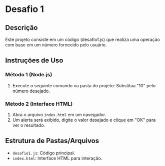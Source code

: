 # Desafio 1

## Descrição
Este projeto consiste em um código (desafio1.js) que realiza uma operação com base em um número fornecido pelo usuário.

## Instruções de Uso
### Método 1 (Node.js)
1. Execute o seguinte comando na pasta do projeto:
Substitua "10" pelo número desejado.

### Método 2 (Interface HTML)
1. Abra o arquivo `index.html` em um navegador.
2. Um alerta será exibido, digite o valor desejado e clique em "OK" para ver o resultado.

## Estrutura de Pastas/Arquivos
- `desafio1.js`: Código principal.
- `index.html`: Interface HTML para interação.

